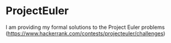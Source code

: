 # ProjectEuler
I am providing my formal solutions to the Project Euler problems (https://www.hackerrank.com/contests/projecteuler/challenges)
